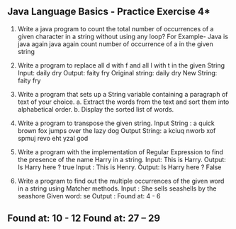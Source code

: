 **********Java Language Basics - Practice Exercise 4***********
----------------------------------------------------------------------------------------------------

1. Write a java program to count the total number of occurrences of a given character in a string
without using any loop?
For Example- Java is java again java again count number of occurrence of a in the given string

2. Write a program to replace all d with f and all l with t in the given String
Input: daily dry
Output: faity fry
Original string: daily dry
New String: faity fry

3. Write a program that sets up a String variable containing a paragraph of text of your choice.
a. Extract the words from the text and sort them into alphabetical order.
b. Display the sorted list of words.

4. Write a program to transpose the given string.
Input String : a quick brown fox jumps over the lazy dog
Output String: a kciuq nworb xof spmuj revo eht yzal god

5. Write a program with the implementation of Regular Expression to find the presence of the name
Harry in a string.
Input: This is Harry.
Output: Is Harry here ? true
Input : This is Henry.
Output: Is Harry here ? False

6. Write a program to find out the multiple occurrences of the given word in a string using Matcher
methods.
Input : She sells seashells by the seashore
Given word: se
Output :
Found at: 4 - 6

Found at: 10 - 12
Found at: 27 – 29
-------------------------------------------------------------------------------------------------------------------------------------
